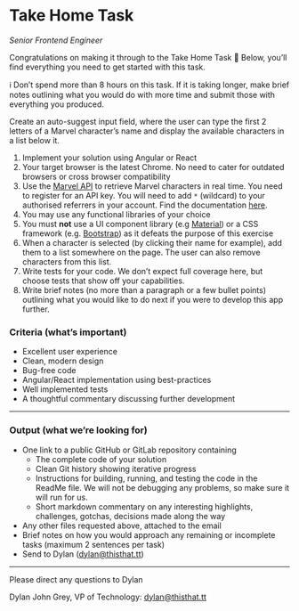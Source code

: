 # Take Home Task

_Senior Frontend Engineer_

Congratulations on making it through to the Take Home Task 🎉 Below, you’ll find everything you need to get started with this task.

ℹ️ Don’t spend more than 8 hours on this task. If it is taking longer, make brief notes outlining what you would do with more time and submit those with everything you produced.

Create an auto-suggest input field, where the user can type the first 2 letters of a Marvel character’s name and display the available characters in a list below it.

1. Implement your solution using Angular or React
2. Your target browser is the latest Chrome. No need to cater for outdated
   browsers or cross browser compatibility
3. Use the [Marvel API](http://developer.marvel.com/documentation/getting_started) to retrieve Marvel characters in real time. You need to
   register for an API key. You will need to add `*` (wildcard) to your authorised referrers in your account. Find the documentation [here](https://developer.marvel.com/docs#!/public/).
4. You may use any functional libraries of your choice
5. You must **not** use a UI component library (e.g [Material](https://material.angular.io/)) or a CSS framework (e.g. [Bootstrap](https://getbootstrap.com/docs/3.4/css/)) as it defeats the purpose of this exercise
6. When a character is selected (by clicking their name for example), add them to a list somewhere on the page. The user can also remove characters from this list.
7. Write tests for your code. We don’t expect full coverage here, but choose tests that show off your capabilities.
8. Write brief notes (no more than a paragraph or a few bullet points) outlining what you would like to do next if you were to develop this app further.

### Criteria (what’s important)

- Excellent user experience
- Clean, modern design
- Bug-free code
- Angular/React implementation using best-practices
- Well implemented tests
- A thoughtful commentary discussing further development

---

### Output (what we’re looking for)

- One link to a public GitHub or GitLab repository containing
  - The complete code of your solution
  - Clean Git history showing iterative progress
  - Instructions for building, running, and testing the code in the ReadMe file. We will not be debugging any problems, so make sure it will run for us.
  - Short markdown commentary on any interesting highlights, challenges, gotchas, decisions made along the way
- Any other files requested above, attached to the email
- Brief notes on how you would approach any remaining or incomplete tasks (maximum 2 sentences per task)
- Send to Dylan ([dylan@thisthat.tt](mailto:dylan@thisthat.tt))

---

Please direct any questions to Dylan

Dylan John Grey, VP of Technology: [dylan@thisthat.tt](mailto:dylan@thisthat.tt)
